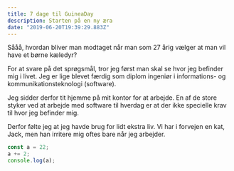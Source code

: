 ```yaml
---
title: 7 dage til GuineaDay 
description: Starten på en ny æra
date: "2019-06-20T19:39:29.883Z"
---
```


Sååå, hvordan bliver man modtaget når man som 27 årig vælger at man vil have et børne kæledyr?

For at svare på det sprøgsmål, tror jeg først man skal se hvor jeg befinder mig i livet. 
Jeg er lige blevet færdig som diplom ingeniør i informations- og kommunikationsteknologi (software). 

Jeg sidder derfor tit hjemme på mit kontor for at arbejde. En af de store styker ved at arbejde med software til hverdag er at der ikke specielle
krav til hvor jeg befinder mig.

Derfor følte jeg at jeg havde brug for lidt ekstra liv. Vi har i forvejen en kat, Jack, men han irritere mig oftes bare når jeg arbejder.

```javascript
const a = 22;
a += 2;
console.log(a);
```
